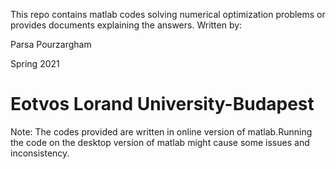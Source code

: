 This repo contains matlab codes solving numerical optimization problems or provides documents explaining the answers.
Written by:

Parsa Pourzargham

Spring 2021

# Eotvos Lorand University-Budapest

Note:
The codes provided are written in online version of matlab.Running the code on the desktop version of matlab might cause some issues and inconsistency.
